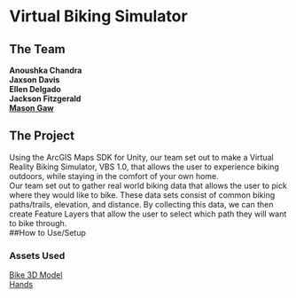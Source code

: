 # Virtual Biking Simulator
 
## The Team

**Anoushka Chandra** </br>
**Jaxson Davis**</br>
**Ellen Delgado**</br>
**Jackson Fitzgerald**</br>
[**Mason Gaw**](http://masongaw.whittier.domains/)</br>

## The Project
Using the ArcGIS Maps SDK for Unity, our team set out to make a Virtual Reality Biking Simulator, VBS 1.0, that allows the user to experience biking outdoors, while staying in the comfort of your own home.</br>
Our team set out to gather real world biking data that allows the user to pick where they would like to bike. These data sets consist of common biking paths/trails, elevation, and distance. By collecting this data, we can then create Feature Layers that allow the user to select which path they will want to bike through.</br>
##How to Use/Setup
### Assets Used
[Bike 3D Model](https://www.cgtrader.com/free-3d-models/vehicle/bicycle/road-bike-2420027e-8b07-47ee-ac2e-3baabe14cb1b)</br>
[Hands](https://developer.oculus.com/downloads/package/oculus-hand-models/)</br>
